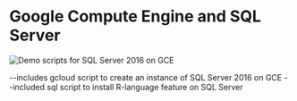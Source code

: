# Google Compute Engine and SQL Server

![Demo scripts for SQL Server 2016 on GCE](https://github.com/GoogleDeveloperExperts/sql-server-on-gce/SQL-on-GCP.png)

--includes gcloud script to create an instance of SQL Server 2016 on GCE
--included sql script to install R-language feature on SQL Server
